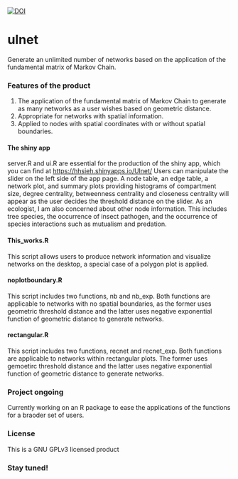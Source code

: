[![DOI](https://zenodo.org/badge/50800648.svg)](https://zenodo.org/badge/latestdoi/50800648)

# ulnet
Generate an unlimited number of networks based on the application of the fundamental matrix of Markov Chain.   

### Features of the product
1. The application of the fundamental matrix of Markov Chain to generate as many networks as a user wishes based on geometric distance.
2. Appropriate for networks with spatial information. 
3. Applied to nodes with spatial coordinates with or without spatial boundaries.

#### The shiny app
server.R and ui.R are essential for the production of the shiny app, which you can find at https://hhsieh.shinyapps.io/Ulnet/
Users can manipulate the slider on the left side of the app page. A node table, an edge table, a network plot, and summary plots providing histograms of compartment size, degree centrality, betweenness centrality and closeness centrality will appear as the user decides the threshold distance on the slider. As an ecologist, I am also concerned about other node information. This includes tree species, the occurrence of insect pathogen, and the occurrence of species interactions such as mutualism and predation. 

#### This_works.R
This script allows users to produce network information and visualize networks on the desktop, a special case of a polygon plot is applied.

#### noplotboundary.R
This script includes two functions, nb and nb_exp. Both functions are applicable to networks with no spatial boundaries, as the former uses geometric threshold distance and the latter uses negative exponential function of geometric distance to generate networks. 

#### rectangular.R
This script includes two functions, recnet and recnet_exp. Both functions are applicable to networks within rectangular plots. The former uses gemoetirc threshold distance and the latter uses negative exponential function of geometric distance to generate networks. 

### Project ongoing
Currently working on an R package to ease the applications of the functions for a braoder set of users.

### License 
This is a GNU GPLv3 licensed product

### Stay tuned!
